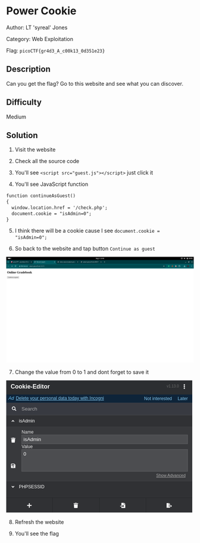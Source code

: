 # Power Cookie

Author: LT 'syreal' Jones

Category: Web Exploitation

Flag: `picoCTF{gr4d3_A_c00k13_0d351e23}`

## Description

Can you get the flag?
Go to this website and see what you can discover.

## Difficulty

Medium

## Solution

1. Visit the website

2. Check all the source code

3. You'll see `<script src="guest.js"></script>` just click it

4. You'll see JavaScript function

```
function continueAsGuest()
{
  window.location.href = '/check.php';
  document.cookie = "isAdmin=0";
}
```

5. I think there will be a cookie cause I see `document.cookie = "isAdmin=0";`

6. So back to the website and tap button `Continue as guest`

![POC 1](image.png)

7. Change the value from 0 to 1 and dont forget to save it

![POC 2](image-1.png)

8. Refresh the website

9. You'll see the flag
